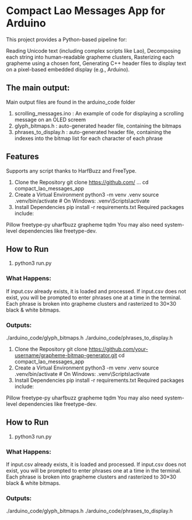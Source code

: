 # Compact Lao Messages App for Arduino

This project provides a Python-based pipeline for:

Reading Unicode text (including complex scripts like Lao),
Decomposing each string into human-readable grapheme clusters,
Rasterizing each grapheme using a chosen font,
Generating C++ header files to display text on a pixel-based embedded display (e.g., Arduino).

## The main output:

Main output files are found in the arduino_code folder

1. scrolling_messages.ino : An example of code for displaying a scrolling message on an OLED screem
2. glyph_bitmaps.h : auto-generated header file, containing the bitmaps
3. phrases_to_display.h : auto-generated header file, containing the indexes into the bitmap list for each character of each phrase

## Features

Supports any script thanks to HarfBuzz and FreeType.
1. Clone the Repository
git clone https://github.com/ ...
cd compact_lao_messages_app
2. Create a Virtual Environment
python3 -m venv .venv
source .venv/bin/activate   # On Windows: .venv\Scripts\activate
3. Install Dependencies
pip install -r requirements.txt
Required packages include:

Pillow
freetype-py
uharfbuzz
grapheme
tqdm
You may also need system-level dependencies like freetype-dev.

## How to Run

1. python3 run.py

### What Happens:
If input.csv already exists, it is loaded and processed.
If input.csv does not exist, you will be prompted to enter phrases one at a time in the terminal.
Each phrase is broken into grapheme clusters and rasterized to 30×30 black & white bitmaps.
### Outputs:
./arduino_code/glyph_bitmaps.h
./arduino_code/phrases_to_display.h

1. Clone the Repository
git clone https://github.com/your-username/grapheme-bitmap-generator.git
cd compact_lao_messages_app
2. Create a Virtual Environment
python3 -m venv .venv
source .venv/bin/activate   # On Windows: .venv\Scripts\activate
3. Install Dependencies
pip install -r requirements.txt
Required packages include:

Pillow
freetype-py
uharfbuzz
grapheme
tqdm
You may also need system-level dependencies like freetype-dev.

## How to Run

1. python3 run.py

### What Happens:
If input.csv already exists, it is loaded and processed.
If input.csv does not exist, you will be prompted to enter phrases one at a time in the terminal.
Each phrase is broken into grapheme clusters and rasterized to 30×30 black & white bitmaps.
### Outputs:
./arduino_code/glyph_bitmaps.h
./arduino_code/phrases_to_display.h